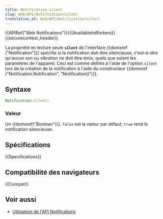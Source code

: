 ```yaml
---
title: Notification.silent
slug: Web/API/Notification/silent
translation_of: Web/API/Notification/silent
---
```


{{APIRef("Web Notifications")}}{{AvailableInWorkers}}{{securecontext_header}}

La propriété en lecture seule **`silent`** de l'interface {{domxref ("Notification")}} spécifie si la notification doit être silencieuse, c'est-à-dire qu'aucun son ou vibration ne doit être émis, quels que soient les paramètres de l'appareil. Ceci est comme définis à l'aide de l'option `silent` lors de la création de la notification à l'aide du constructeur {{domxref ("Notification.Notification", "Notification()")}}.

## Syntaxe

```js
Notification.silent;
```

### Valeur

Un {{domxref("Boolean")}}. `false` est la valeur par défaut; `true` rend la notification silencieuse.

## Spécifications

{{Specifications}}

## Compatibilité des navigateurs

{{Compat}}

## Voir aussi

- [Utilisation de l'API Notifications](/fr/docs/Web/API/Notifications_API/Using_the_Notifications_API)
